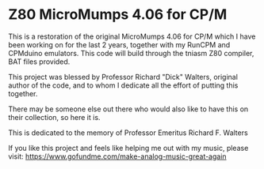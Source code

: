 # Z80 MicroMumps 4.06 for CP/M

This is a restoration of the original MicroMumps 4.06 for CP/M which I have been working on for the last 2 years, together with my RunCPM and CPMduino emulators.
This code will build through the tniasm Z80 compiler, BAT files provided.

This project was blessed by Professor Richard "Dick" Walters, original author of the code, and to whom I dedicate all the effort of putting this together.

There may be someone else out there who would also like to have this on their collection, so here it is.

This is dedicated to the memory of Professor Emeritus Richard F. Walters

If you like this project and feels like helping me out with my music, please visit:
https://www.gofundme.com/make-analog-music-great-again
